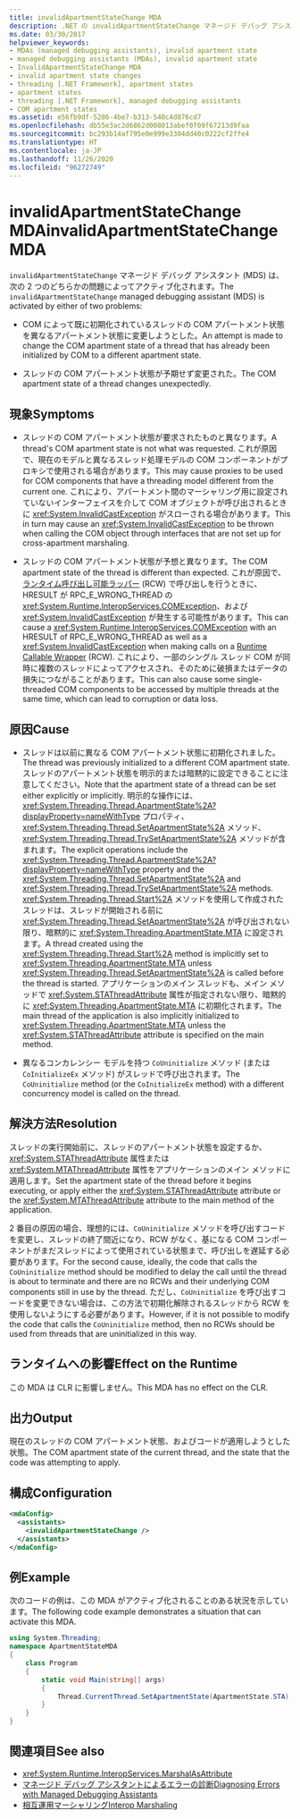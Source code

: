 ```yaml
---
title: invalidApartmentStateChange MDA
description: .NET の invalidApartmentStateChange マネージド デバッグ アシスタント (MDA) について説明します。これは、COM アパートメント状態に問題がある場合にアクティブになります。
ms.date: 03/30/2017
helpviewer_keywords:
- MDAs (managed debugging assistants), invalid apartment state
- managed debugging assistants (MDAs), invalid apartment state
- InvalidApartmentStateChange MDA
- invalid apartment state changes
- threading [.NET Framework], apartment states
- apartment states
- threading [.NET Framework], managed debugging assistants
- COM apartment states
ms.assetid: e56fb9df-5286-4be7-b313-540c4d876cd7
ms.openlocfilehash: db55e3ac2d6862d008013abef0f09f67213d9faa
ms.sourcegitcommit: bc293b14af795e0e999e3304dd40c0222cf2ffe4
ms.translationtype: HT
ms.contentlocale: ja-JP
ms.lasthandoff: 11/26/2020
ms.locfileid: "96272749"
---
```

# <a name="invalidapartmentstatechange-mda"></a><span data-ttu-id="d0f10-103">invalidApartmentStateChange MDA</span><span class="sxs-lookup"><span data-stu-id="d0f10-103">invalidApartmentStateChange MDA</span></span>

<span data-ttu-id="d0f10-104">`invalidApartmentStateChange` マネージド デバッグ アシスタント (MDS) は、次の 2 つのどちらかの問題によってアクティブ化されます。</span><span class="sxs-lookup"><span data-stu-id="d0f10-104">The `invalidApartmentStateChange` managed debugging assistant (MDS) is activated by either of two problems:</span></span>  
  
- <span data-ttu-id="d0f10-105">COM によって既に初期化されているスレッドの COM アパートメント状態を異なるアパートメント状態に変更しようとした。</span><span class="sxs-lookup"><span data-stu-id="d0f10-105">An attempt is made to change the COM apartment state of a thread that has already been initialized by COM to a different apartment state.</span></span>  
  
- <span data-ttu-id="d0f10-106">スレッドの COM アパートメント状態が予期せず変更された。</span><span class="sxs-lookup"><span data-stu-id="d0f10-106">The COM apartment state of a thread changes unexpectedly.</span></span>  
  
## <a name="symptoms"></a><span data-ttu-id="d0f10-107">現象</span><span class="sxs-lookup"><span data-stu-id="d0f10-107">Symptoms</span></span>  
  
- <span data-ttu-id="d0f10-108">スレッドの COM アパートメント状態が要求されたものと異なります。</span><span class="sxs-lookup"><span data-stu-id="d0f10-108">A thread's COM apartment state is not what was requested.</span></span> <span data-ttu-id="d0f10-109">これが原因で、現在のモデルと異なるスレッド処理モデルの COM コンポーネントがプロキシで使用される場合があります。</span><span class="sxs-lookup"><span data-stu-id="d0f10-109">This may cause proxies to be used for COM components that have a threading model different from the current one.</span></span> <span data-ttu-id="d0f10-110">これにより、アパートメント間のマーシャリング用に設定されていないインターフェイスを介して COM オブジェクトが呼び出されるときに <xref:System.InvalidCastException> がスローされる場合があります。</span><span class="sxs-lookup"><span data-stu-id="d0f10-110">This in turn may cause an <xref:System.InvalidCastException> to be thrown when calling the COM object through interfaces that are not set up for cross-apartment marshaling.</span></span>  
  
- <span data-ttu-id="d0f10-111">スレッドの COM アパートメント状態が予想と異なります。</span><span class="sxs-lookup"><span data-stu-id="d0f10-111">The COM apartment state of the thread is different than expected.</span></span> <span data-ttu-id="d0f10-112">これが原因で、[ランタイム呼び出し可能ラッパー](../../standard/native-interop/runtime-callable-wrapper.md) (RCW) で呼び出しを行うときに、HRESULT が RPC_E_WRONG_THREAD の <xref:System.Runtime.InteropServices.COMException>、および <xref:System.InvalidCastException> が発生する可能性があります。</span><span class="sxs-lookup"><span data-stu-id="d0f10-112">This can cause a <xref:System.Runtime.InteropServices.COMException> with an HRESULT of RPC_E_WRONG_THREAD as well as a <xref:System.InvalidCastException> when making calls on a [Runtime Callable Wrapper](../../standard/native-interop/runtime-callable-wrapper.md) (RCW).</span></span> <span data-ttu-id="d0f10-113">これにより、一部のシングル スレッド COM が同時に複数のスレッドによってアクセスされ、そのために破損またはデータの損失につながることがあります。</span><span class="sxs-lookup"><span data-stu-id="d0f10-113">This can also cause some single-threaded COM components to be accessed by multiple threads at the same time, which can lead to corruption or data loss.</span></span>  
  
## <a name="cause"></a><span data-ttu-id="d0f10-114">原因</span><span class="sxs-lookup"><span data-stu-id="d0f10-114">Cause</span></span>  
  
- <span data-ttu-id="d0f10-115">スレッドは以前に異なる COM アパートメント状態に初期化されました。</span><span class="sxs-lookup"><span data-stu-id="d0f10-115">The thread was previously initialized to a different COM apartment state.</span></span> <span data-ttu-id="d0f10-116">スレッドのアパートメント状態を明示的または暗黙的に設定できることに注意してください。</span><span class="sxs-lookup"><span data-stu-id="d0f10-116">Note that the apartment state of a thread can be set either explicitly or implicitly.</span></span> <span data-ttu-id="d0f10-117">明示的な操作には、<xref:System.Threading.Thread.ApartmentState%2A?displayProperty=nameWithType> プロパティ、<xref:System.Threading.Thread.SetApartmentState%2A> メソッド、<xref:System.Threading.Thread.TrySetApartmentState%2A> メソッドが含まれます。</span><span class="sxs-lookup"><span data-stu-id="d0f10-117">The explicit operations include the <xref:System.Threading.Thread.ApartmentState%2A?displayProperty=nameWithType> property and the <xref:System.Threading.Thread.SetApartmentState%2A> and <xref:System.Threading.Thread.TrySetApartmentState%2A> methods.</span></span> <span data-ttu-id="d0f10-118"><xref:System.Threading.Thread.Start%2A> メソッドを使用して作成されたスレッドは、スレッドが開始される前に <xref:System.Threading.Thread.SetApartmentState%2A> が呼び出されない限り、暗黙的に <xref:System.Threading.ApartmentState.MTA> に設定されます。</span><span class="sxs-lookup"><span data-stu-id="d0f10-118">A thread created using the <xref:System.Threading.Thread.Start%2A> method is implicitly set to <xref:System.Threading.ApartmentState.MTA> unless <xref:System.Threading.Thread.SetApartmentState%2A> is called before the thread is started.</span></span> <span data-ttu-id="d0f10-119">アプリケーションのメイン スレッドも、メイン メソッドで <xref:System.STAThreadAttribute> 属性が指定されない限り、暗黙的に <xref:System.Threading.ApartmentState.MTA> に初期化されます。</span><span class="sxs-lookup"><span data-stu-id="d0f10-119">The main thread of the application is also implicitly initialized to <xref:System.Threading.ApartmentState.MTA> unless the <xref:System.STAThreadAttribute> attribute is specified on the main method.</span></span>  
  
- <span data-ttu-id="d0f10-120">異なるコンカレンシー モデルを持つ `CoUninitialize` メソッド (または `CoInitializeEx` メソッド) がスレッドで呼び出されます。</span><span class="sxs-lookup"><span data-stu-id="d0f10-120">The `CoUninitialize` method (or the `CoInitializeEx` method) with a different concurrency model is called on the thread.</span></span>  
  
## <a name="resolution"></a><span data-ttu-id="d0f10-121">解決方法</span><span class="sxs-lookup"><span data-stu-id="d0f10-121">Resolution</span></span>  

 <span data-ttu-id="d0f10-122">スレッドの実行開始前に、スレッドのアパートメント状態を設定するか、<xref:System.STAThreadAttribute> 属性または <xref:System.MTAThreadAttribute> 属性をアプリケーションのメイン メソッドに適用します。</span><span class="sxs-lookup"><span data-stu-id="d0f10-122">Set the apartment state of the thread before it begins executing, or apply either the <xref:System.STAThreadAttribute> attribute or the <xref:System.MTAThreadAttribute> attribute to the main method of the application.</span></span>  
  
 <span data-ttu-id="d0f10-123">2 番目の原因の場合、理想的には、`CoUninitialize` メソッドを呼び出すコードを変更し、スレッドの終了間近になり、RCW がなく、基になる COM コンポーネントがまだスレッドによって使用されている状態まで、呼び出しを遅延する必要があります。</span><span class="sxs-lookup"><span data-stu-id="d0f10-123">For the second cause, ideally, the code that calls the `CoUninitialize` method should be modified to delay the call until the thread is about to terminate and there are no RCWs and their underlying COM components still in use by the thread.</span></span> <span data-ttu-id="d0f10-124">ただし、`CoUninitialize` を呼び出すコードを変更できない場合は、この方法で初期化解除されるスレッドから RCW を使用しないようにする必要があります。</span><span class="sxs-lookup"><span data-stu-id="d0f10-124">However, if it is not possible to modify the code that calls the `CoUninitialize` method, then no RCWs should be used from threads that are uninitialized in this way.</span></span>  
  
## <a name="effect-on-the-runtime"></a><span data-ttu-id="d0f10-125">ランタイムへの影響</span><span class="sxs-lookup"><span data-stu-id="d0f10-125">Effect on the Runtime</span></span>  

 <span data-ttu-id="d0f10-126">この MDA は CLR に影響しません。</span><span class="sxs-lookup"><span data-stu-id="d0f10-126">This MDA has no effect on the CLR.</span></span>  
  
## <a name="output"></a><span data-ttu-id="d0f10-127">出力</span><span class="sxs-lookup"><span data-stu-id="d0f10-127">Output</span></span>  

 <span data-ttu-id="d0f10-128">現在のスレッドの COM アパートメント状態、およびコードが適用しようとした状態。</span><span class="sxs-lookup"><span data-stu-id="d0f10-128">The COM apartment state of the current thread, and the state that the code was attempting to apply.</span></span>  
  
## <a name="configuration"></a><span data-ttu-id="d0f10-129">構成</span><span class="sxs-lookup"><span data-stu-id="d0f10-129">Configuration</span></span>  
  
```xml  
<mdaConfig>  
  <assistants>  
    <invalidApartmentStateChange />  
  </assistants>  
</mdaConfig>  
```  
  
## <a name="example"></a><span data-ttu-id="d0f10-130">例</span><span class="sxs-lookup"><span data-stu-id="d0f10-130">Example</span></span>  

 <span data-ttu-id="d0f10-131">次のコードの例は、この MDA がアクティブ化されることのある状況を示しています。</span><span class="sxs-lookup"><span data-stu-id="d0f10-131">The following code example demonstrates a situation that can activate this MDA.</span></span>  
  
```csharp
using System.Threading;  
namespace ApartmentStateMDA  
{  
    class Program  
    {  
        static void Main(string[] args)  
        {  
            Thread.CurrentThread.SetApartmentState(ApartmentState.STA);  
        }  
    }  
}  
```  
  
## <a name="see-also"></a><span data-ttu-id="d0f10-132">関連項目</span><span class="sxs-lookup"><span data-stu-id="d0f10-132">See also</span></span>

- <xref:System.Runtime.InteropServices.MarshalAsAttribute>
- [<span data-ttu-id="d0f10-133">マネージド デバッグ アシスタントによるエラーの診断</span><span class="sxs-lookup"><span data-stu-id="d0f10-133">Diagnosing Errors with Managed Debugging Assistants</span></span>](diagnosing-errors-with-managed-debugging-assistants.md)
- [<span data-ttu-id="d0f10-134">相互運用マーシャリング</span><span class="sxs-lookup"><span data-stu-id="d0f10-134">Interop Marshaling</span></span>](../interop/interop-marshaling.md)
